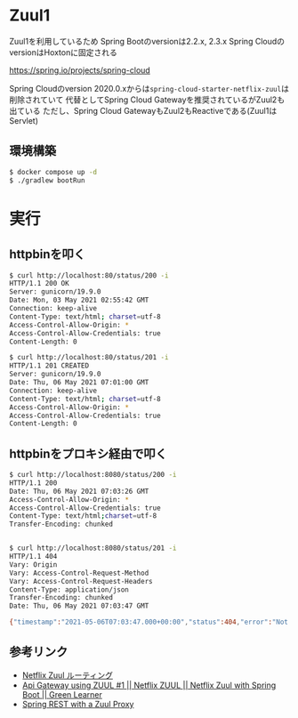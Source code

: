 # Zuul1
Zuul1を利用しているため
Spring Bootのversionは2.2.x, 2.3.x
Spring CloudのversionはHoxtonに固定される

https://spring.io/projects/spring-cloud

Spring Cloudのversion 2020.0.xからは`spring-cloud-starter-netflix-zuul`は削除されていて
代替としてSpring Cloud Gatewayを推奨されているがZuul2も出ている
ただし、Spring Cloud GatewayもZuul2もReactiveである(Zuul1はServlet)

## 環境構築
```bash
$ docker compose up -d
$ ./gradlew bootRun
```

# 実行
## httpbinを叩く
```bash
$ curl http://localhost:80/status/200 -i
HTTP/1.1 200 OK
Server: gunicorn/19.9.0
Date: Mon, 03 May 2021 02:55:42 GMT
Connection: keep-alive
Content-Type: text/html; charset=utf-8
Access-Control-Allow-Origin: *
Access-Control-Allow-Credentials: true
Content-Length: 0

$ curl http://localhost:80/status/201 -i
HTTP/1.1 201 CREATED
Server: gunicorn/19.9.0
Date: Thu, 06 May 2021 07:01:00 GMT
Connection: keep-alive
Content-Type: text/html; charset=utf-8
Access-Control-Allow-Origin: *
Access-Control-Allow-Credentials: true
Content-Length: 0
```

## httpbinをプロキシ経由で叩く
```bash
$ curl http://localhost:8080/status/200 -i
HTTP/1.1 200 
Date: Thu, 06 May 2021 07:03:26 GMT
Access-Control-Allow-Origin: *
Access-Control-Allow-Credentials: true
Content-Type: text/html;charset=utf-8
Transfer-Encoding: chunked


$ curl http://localhost:8080/status/201 -i
HTTP/1.1 404 
Vary: Origin
Vary: Access-Control-Request-Method
Vary: Access-Control-Request-Headers
Content-Type: application/json
Transfer-Encoding: chunked
Date: Thu, 06 May 2021 07:03:47 GMT

{"timestamp":"2021-05-06T07:03:47.000+00:00","status":404,"error":"Not Found","message":"","path":"/status/201"}% 
```

## 参考リンク
- [Netflix Zuul ルーティング](https://spring.pleiades.io/guides/gs/routing-and-filtering/)
- [Api Gateway using ZUUL #1 || Netflix ZUUL || Netflix Zuul with Spring Boot || Green Learner](https://www.youtube.com/watch?v=-I-9gK8NWXY)
- [Spring REST with a Zuul Proxy](https://www.baeldung.com/spring-rest-with-zuul-proxy)